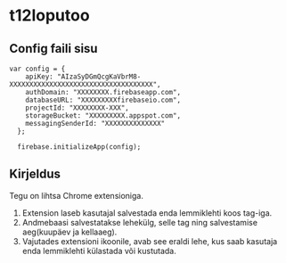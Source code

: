 # t12loputoo

## Config faili sisu

```JS
var config = {
    apiKey: "AIzaSyDGmQcgKaVbrM8-XXXXXXXXXXXXXXXXXXXXXXXXXXXXXXXXXXXX",
    authDomain: "XXXXXXXX.firebaseapp.com",
    databaseURL: "XXXXXXXXXfirebaseio.com",
    projectId: "XXXXXXXX-XXX",
    storageBucket: "XXXXXXXXX.appspot.com",
    messagingSenderId: "XXXXXXXXXXXXXX"
  };

  firebase.initializeApp(config);
```

## Kirjeldus

Tegu on lihtsa Chrome extensioniga.

1. Extension laseb kasutajal salvestada enda lemmiklehti koos tag-iga.
1. Andmebaasi salvestatakse lehekülg, selle tag ning salvestamise aeg(kuupäev ja kellaaeg).
1. Vajutades extensioni ikoonile, avab see eraldi lehe, kus saab kasutaja enda lemmiklehti külastada
või kustutada.